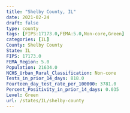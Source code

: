 ```yaml
---
title: "Shelby County, IL"
date: 2021-02-24
draft: false
type: county
tags: [FIPS:17173.0,FEMA:5.0,Non-core,Green]
categories: [IL]
County: Shelby County
State: IL
FIPS: 17173.0
FEMA_Region: 5.0
Population: 21634.0
NCHS_Urban_Rural_Classification: Non-core
Tests_in_prior_14_days: 818.0
Fourteen_day_test_rate_per_100000: 3781.0
Percent_Positivity_in_prior_14_days: 0.035
Level: Green
url: /states/IL/shelby-county
---
```



